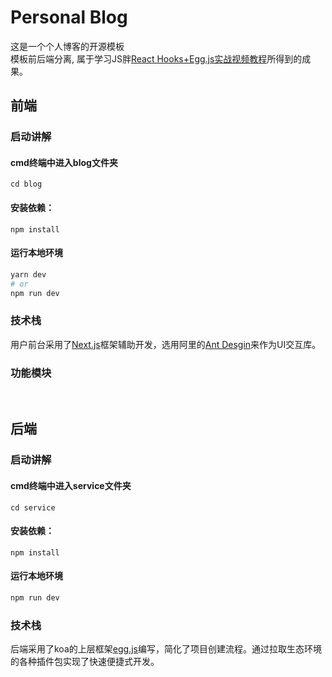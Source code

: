 # Personal Blog
这是一个个人博客的开源模板 </br>
模板前后端分离, 属于学习JS胖[React Hooks+Egg.js实战视频教程](https://jspang.com/detailed?id=52#toc21)所得到的成果。
</br>

## 前端

### 启动讲解

#### cmd终端中进入blog文件夹

```
cd blog
```

#### 安装依赖：

```
npm install
```

#### 运行本地环境

```bash
yarn dev 
# or
npm run dev
```

### 技术栈

用户前台采用了[Next.js](https://nextjs.frontendx.cn/docs/#%E5%AE%89%E8%A3%85)框架辅助开发，选用阿里的[Ant Desgin](https://ant.design/components/overview-cn/)来作为UI交互库。

### 功能模块
</br>

## 后端

### 启动讲解

#### cmd终端中进入service文件夹

```
cd service
```

#### 安装依赖：

```
npm install
```

#### 运行本地环境

```bash
npm run dev
```

### 技术栈

后端采用了koa的上层框架[egg.js](https://github.com/eggjs/egg)编写，简化了项目创建流程。通过拉取生态环境的各种插件包实现了快速便捷式开发。



